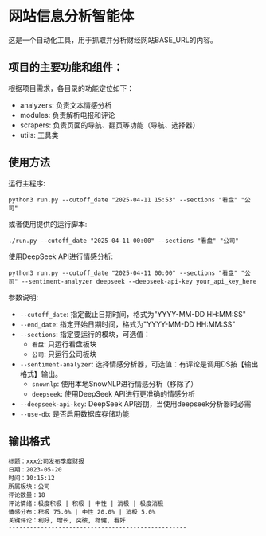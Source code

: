 # 网站信息分析智能体

这是一个自动化工具，用于抓取并分析财经网站BASE_URL的内容。

## 项目的主要功能和组件：
根据项目需求，各目录的功能定位如下：
- analyzers: 负责文本情感分析
- modules: 负责解析电报和评论
- scrapers: 负责页面的导航、翻页等功能（导航、选择器）
- utils: 工具类


## 使用方法

运行主程序:
```
python3 run.py --cutoff_date "2025-04-11 15:53" --sections "看盘" "公司"
```

或者使用提供的运行脚本:
```
./run.py --cutoff_date "2025-04-11 00:00" --sections "看盘" "公司"
```

使用DeepSeek API进行情感分析:
```
python3 run.py --cutoff_date "2025-04-11 00:00" --sections "看盘" "公司" --sentiment-analyzer deepseek --deepseek-api-key your_api_key_here
```

参数说明:
- `--cutoff_date`: 指定截止日期时间，格式为"YYYY-MM-DD HH:MM:SS"
- `--end_date`: 指定开始日期时间，格式为"YYYY-MM-DD HH:MM:SS"
- `--sections`: 指定要运行的模块，可选值：
  - `看盘`: 只运行看盘板块
  - `公司`: 只运行公司板块
- `--sentiment-analyzer`: 选择情感分析器，可选值：有评论是调用DS按【输出格式】输出。
  - `snownlp`: 使用本地SnowNLP进行情感分析（移除了）
  - `deepseek`: 使用DeepSeek API进行更准确的情感分析
- `--deepseek-api-key`: DeepSeek API密钥，当使用deepseek分析器时必需
- `--use-db`: 是否启用数据库存储功能


## 输出格式

```
标题：xxx公司发布季度财报
日期：2023-05-20
时间：10:15:12
所属板块：公司
评论数量：18
评论情绪：极度积极 | 积极 | 中性 | 消极 | 极度消极
情感分布：积极 75.0% | 中性 20.0% | 消极 5.0%
关键评论：利好, 增长, 突破, 稳健, 看好
--------------------------------------------------
```